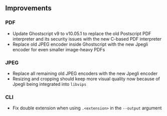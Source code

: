 ## Improvements

### PDF

- Update Ghostscript v9 to v10.05.1 to replace the old Postscript PDF interpreter and its security issues with the new C-based PDF interpreter
- Replace old JPEG encoder inside Ghostscript with the new Jpegli encoder for even smaller image-heavy PDFs

### JPEG

- Replace all remaining old JPEG encoders with the new Jpegli encoder
- Resizing and cropping should keep more visual quality now because of Jpegli being integrated into `libvips`

### CLI

- Fix double extension when using `.<extension>` in the `--output` argument
